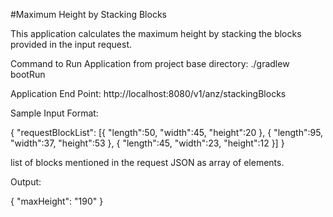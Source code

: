 #Maximum Height by Stacking Blocks

This application calculates the maximum height by stacking the blocks provided in the input request.

Command to Run Application from project base directory: ./gradlew bootRun

Application End Point: http://localhost:8080/v1/anz/stackingBlocks

Sample Input Format:

{ "requestBlockList": [{
	"length":50,
	"width":45,
	"height":20
	},
	{
	"length":95,
	"width":37,
	"height":53
	},
	{
	"length":45,
	"width":23,
	"height":12
	}]
	}
  
  list of blocks mentioned in the request JSON as array of elements.
  
 Output:
 
 {
    "maxHeight": "190"
 }

 
 

